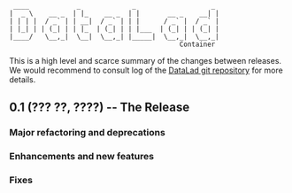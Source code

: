      ____            _             _                   _ 
    |  _ \    __ _  | |_    __ _  | |       __ _    __| |
    | | | |  / _` | | __|  / _` | | |      / _` |  / _` |
    | |_| | | (_| | | |_  | (_| | | |___  | (_| | | (_| |
    |____/   \__,_|  \__|  \__,_| |_____|  \__,_|  \__,_|
                                               Container

This is a high level and scarce summary of the changes between releases.  We
would recommend to consult log of the [DataLad git
repository](http://github.com/datalad/datalad-container) for more details.

## 0.1 (??? ??, ????) -- The Release

### Major refactoring and deprecations

### Enhancements and new features

### Fixes
